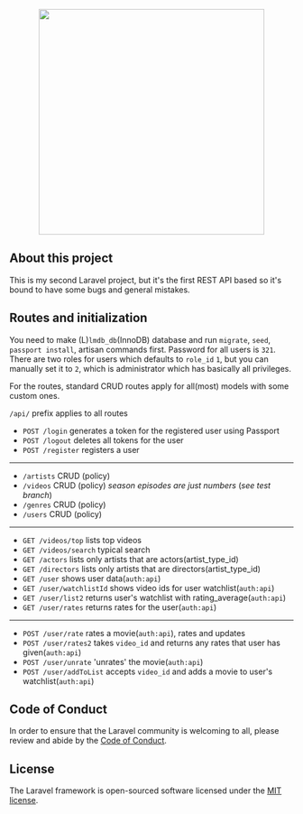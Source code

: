 <p align="center"><img src="https://res.cloudinary.com/dtfbvvkyp/image/upload/v1566331377/laravel-logolockup-cmyk-red.svg" width="400"></p>

## About this project

This is my second Laravel project, but it's the first REST API based so it's bound to have some bugs and general mistakes.

## Routes and initialization

You need to make (L)`lmdb_db`(InnoDB) database and run `migrate`, `seed`, `passport install`, artisan commands first. Password for all users is `321`.
There are two roles for users which defaults to `role_id` `1`, but you can manually set it to `2`, which is administrator which has basically all privileges.

For the routes, standard CRUD routes apply for all(most) models with some custom ones.

`/api/` prefix applies to all routes

* `POST /login` generates a token for the registered user using Passport
* `POST /logout` deletes all tokens for the user
* `POST /register` registers a user
* * *
* `/artists` CRUD (policy)
* `/videos` CRUD (policy) *season episodes are just numbers* (_see test branch_)
* `/genres` CRUD (policy)
* `/users` CRUD (policy)
* * *
* `GET /videos/top` lists top videos
* `GET /videos/search` typical search
* `GET /actors` lists only artists that are actors(artist_type_id) 
* `GET /directors` lists only artists that are directors(artist_type_id)
* `GET /user` shows user data(`auth:api`)
* `GET /user/watchlistId` shows video ids for user watchlist(`auth:api`)
* `GET /user/list2` returns user's watchlist with rating_average(`auth:api`)
* `GET /user/rates` returns rates for the user(`auth:api`)
* * *
* `POST /user/rate` rates a movie(`auth:api`), rates and updates
* `POST /user/rates2` takes `video_id` and returns any rates that user has given(`auth:api`)
* `POST /user/unrate` 'unrates' the movie(`auth:api`)
* `POST /user/addToList` accepts `video_id` and adds a movie to user's watchlist(`auth:api`)


## Code of Conduct

In order to ensure that the Laravel community is welcoming to all, please review and abide by the [Code of Conduct](https://laravel.com/docs/contributions#code-of-conduct).

## License

The Laravel framework is open-sourced software licensed under the [MIT license](https://opensource.org/licenses/MIT).
